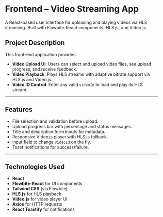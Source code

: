 # Frontend – Video Streaming App

A React-based user interface for uploading and playing videos via HLS streaming. Built with Flowbite-React components, HLS.js, and Video.js.

## Project Description

This front-end application provides:

- **Video Upload UI**: Users can select and upload video files, see upload progress, and receive feedback.
- **Video Playback**: Plays HLS streams with adaptive bitrate support via HLS.js and Video.js.
- **Video ID Control**: Enter any valid `videoId` to load and play its HLS stream.

---

## Features

- File selection and validation before upload.
- Upload progress bar with percentage and status messages.
- Title and description form inputs for metadata.
- Responsive Video.js player with HLS.js fallback.
- Input field to change `videoId` on the fly.
- Toast notifications for success/failure.

---

## Technologies Used

- **React**
- **Flowbite-React** for UI components
- **Tailwind CSS** (via Flowbite)
- **HLS.js** for HLS playback
- **Video.js** for video player UI
- **Axios** for HTTP requests
- **React Toastify** for notifications

